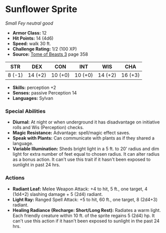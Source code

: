 # Sunflower Sprite

*Small* *Fey* *neutral good*

- **Armor Class:** 12
- **Hit Points:** 14 (4d6)
- **Speed:** walk 30 ft.
- **Challenge Rating:** 1/2 (100 XP)
- **Source:** [Tome of Beasts 3](https://koboldpress.com/kpstore/product/tome-of-beasts-3-for-5th-edition/) page 358

| STR | DEX | CON | INT | WIS | CHA |
| --- | --- | --- | --- | --- | --- |
| 8 (-1) | 14 (+2) | 10 (+0) | 10 (+0) | 14 (+2) | 16 (+3) |

- **Skills:** perception +2
- **Senses:** passive Perception 14
- **Languages:** Sylvan

### Special Abilities

- **Diurnal:** At night or when underground it has disadvantage on initiative rolls and Wis (Perception) checks.
- **Magic Resistance:** Advantage: spell/magic effect saves.
- **Speak with Plants:** Can communicate with plants as if they shared a language.
- **Variable Illumination:** Sheds bright light in a 5 ft. to 20' radius and dim light for extra number of feet equal to chosen radius. It can alter radius as a bonus action. It can't use this trait if it hasn't been exposed to sunlight in past 24 hrs.

### Actions

- **Radiant Leaf:** Melee Weapon Attack: +4 to hit, 5 ft., one target, 4 (1d4+2) slashing damage + 5 (2d4) radiant.
- **Light Ray:** Ranged Spell Attack: +5 to hit, 60 ft., one target, 8 (2d4+3) radiant.
- **Healing Radiance (Recharge: Short/Long Rest):** Radiates a warm light. Each friendly creature within 10 ft. of the sprite regains 5 (2d4) hp. It can't use this action if it hasn't been exposed to sunlight in the past 24 hrs.


